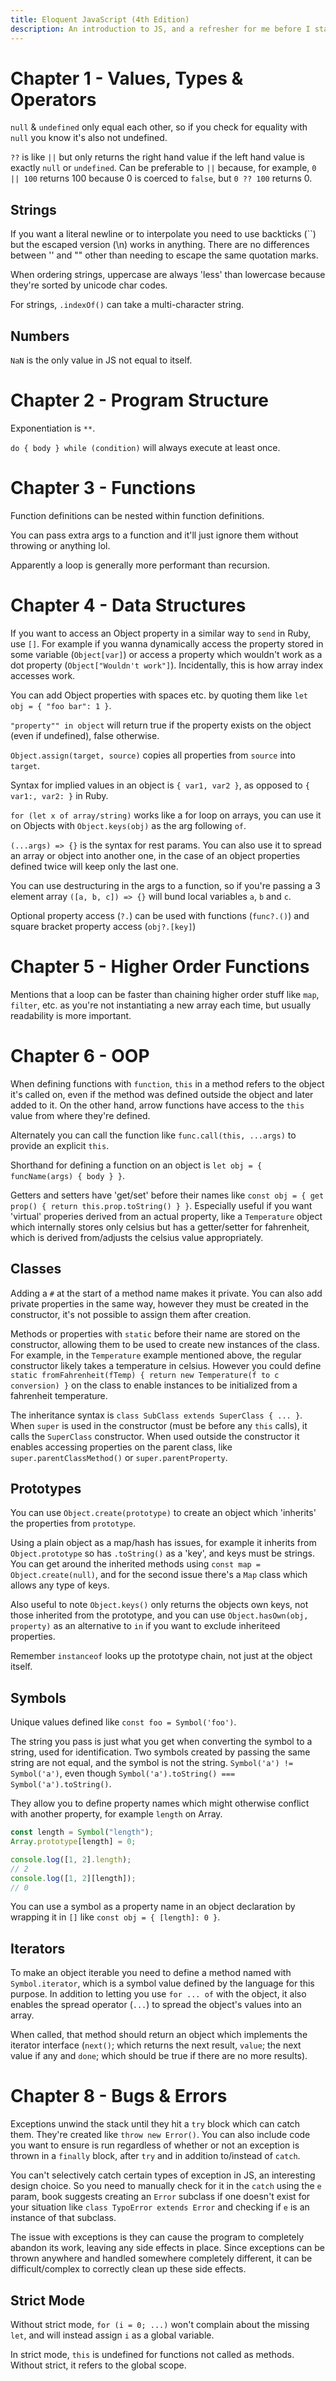 ```yaml
---
title: Eloquent JavaScript (4th Edition)
description: An introduction to JS, and a refresher for me before I start at Moneytree
---
```


# Chapter 1 - Values, Types & Operators

`null` & `undefined` only equal each other, so if you check for equality with `null` you know it's also not undefined.

`??` is like `||` but only returns the right hand value if the left hand value is exactly `null` or `undefined`. Can be preferable to `||` because, for example, `0 || 100` returns 100 because 0 is coerced to `false`, but `0 ?? 100` returns 0.

## Strings

If you want a literal newline or to interpolate you need to use backticks (``) but the escaped version (\n) works in anything. There are no differences between '' and "" other than needing to escape the same quotation marks.

When ordering strings, uppercase are always 'less' than lowercase because they're sorted by unicode char codes.

For strings, `.indexOf()` can take a multi-character string.

## Numbers

`NaN` is the only value in JS not equal to itself.

# Chapter 2 - Program Structure

Exponentiation is `**`.

`do { body } while (condition)` will always execute at least once.

# Chapter 3 - Functions

Function definitions can be nested within function definitions.

You can pass extra args to a function and it'll just ignore them without throwing or anything lol.

Apparently a loop is generally more performant than recursion.

# Chapter 4 - Data Structures

If you want to access an Object property in a similar way to `send` in Ruby, use `[]`. For example if you wanna dynamically access the property stored in some variable (`Object[var]`) or access a property which wouldn't work as a dot property (`Object["Wouldn't work"]`). Incidentally, this is how array index accesses work.

You can add Object properties with spaces etc. by quoting them like `let obj = { "foo bar": 1 }`.

`"property"" in object` will return true if the property exists on the object (even if undefined), false otherwise.

`Object.assign(target, source)` copies all properties from `source` into `target`.

Syntax for implied values in an object is `{ var1, var2 }`, as opposed to `{ var1:, var2: }` in Ruby.

`for (let x of array/string)` works like a for loop on arrays, you can use it on Objects with `Object.keys(obj)` as the arg following `of`.

`(...args) => {}` is the syntax for rest params. You can also use it to spread an array or object into another one, in the case of an object properties defined twice will keep only the last one.

You can use destructuring in the args to a function, so if you're passing a 3 element array `([a, b, c]) => {}` will bund local variables `a`, `b` and `c`.

Optional property access (`?.`) can be used with functions (`func?.()`) and square bracket property access (`obj?.[key]`)

# Chapter 5 - Higher Order Functions

Mentions that a loop can be faster than chaining higher order stuff like `map`, `filter`, etc. as you're not instantiating a new array each time, but usually readability is more important.

# Chapter 6 - OOP

When defining functions with `function`, `this` in a method refers to the object it's called on, even if the method was defined outside the object and later added to it. On the other hand, arrow functions have access to the `this` value from where they're defined.

Alternately you can call the function like `func.call(this, ...args)` to provide an explicit `this`.

Shorthand for defining a function on an object is `let obj = { funcName(args) { body } }`.

Getters and setters have 'get/set' before their names like `const obj = { get prop() { return this.prop.toString() } }`. Especially useful if you want 'virtual' properies derived from an actual property, like a `Temperature` object which internally stores only celsius but has a getter/setter for fahrenheit, which is derived from/adjusts the celsius value appropriately.

## Classes

Adding a `#` at the start of a method name makes it private. You can also add private properties in the same way, however they must be created in the constructor, it's not possible to assign them after creation.

Methods or properties with `static` before their name are stored on the constructor, allowing them to be used to create new instances of the class. For example, in the `Temperature` example mentioned above, the regular constructor likely takes a temperature in celsius. However you could define `static fromFahrenheit(fTemp) { return new Temperature(f to c conversion) }` on the class to enable instances to be initialized from a fahrenheit temperature.

The inheritance syntax is `class SubClass extends SuperClass { ... }`. When `super` is used in the constructor (must be before any `this` calls), it calls the `SuperClass` constructor. When used outside the constructor it enables accessing properties on the parent class, like `super.parentClassMethod()` or `super.parentProperty`.

## Prototypes

You can use `Object.create(prototype)` to create an object which 'inherits' the properties from `prototype`.

Using a plain object as a map/hash has issues, for example it inherits from `Object.prototype` so has `.toString()` as a 'key', and keys must be strings. You can get around the inherited methods using `const map = Object.create(null)`, and for the second issue there's a `Map` class which allows any type of keys.

Also useful to note `Object.keys()` only returns the objects own keys, not those inherited from the prototype, and you can use `Object.hasOwn(obj, property)` as an alternative to `in` if you want to exclude inheriteed properties.

Remember `instanceof` looks up the prototype chain, not just at the object itself.

## Symbols

Unique values defined like `const foo = Symbol('foo')`.

The string you pass is just what you get when converting the symbol to a string, used for identification. Two symbols created by passing the same string are not equal, and the symbol is not the string. `Symbol('a') != Symbol('a')`, even though `Symbol('a').toString() === Symbol('a').toString()`.

They allow you to define property names which might otherwise conflict with another property, for example `length` on Array.

```js
const length = Symbol("length");
Array.prototype[length] = 0;

console.log([1, 2].length);
// 2
console.log([1, 2][length]);
// 0
```

You can use a symbol as a property name in an object declaration by wrapping it in `[]` like `const obj = { [length]: 0 }`.

## Iterators

To make an object iterable you need to define a method named with `Symbol.iterator`, which is a symbol value defined by the language for this purpose. In addition to letting you use `for ... of` with the object, it also enables the spread operator (`...`) to spread the object's values into an array.

When called, that method should return an object which implements the iterator interface (`next()`; which returns the next result, `value`; the next value if any and `done`; which should be true if there are no more results).

# Chapter 8 - Bugs & Errors

Exceptions unwind the stack until they hit a `try` block which can catch them. They're created like `throw new Error()`. You can also include code you want to ensure is run regardless of whether or not an exception is thrown in a `finally` block, after `try` and in addition to/instead of `catch`.

You can't selectively catch certain types of exception in JS, an interesting design choice. So you need to manually check for it in the `catch` using the `e` param, book suggests creating an `Error` subclass if one doesn't exist for your situation like `class TypoError extends Error` and checking if `e` is an instance of that subclass.

The issue with exceptions is they can cause the program to completely abandon its work, leaving any side effects in place. Since exceptions can be thrown anywhere and handled somewhere completely different, it can be difficult/complex to correctly clean up these side effects.

## Strict Mode

Without strict mode, `for (i = 0; ...)` won't complain about the missing `let`, and will instead assign `i` as a global variable.

In strict mode, `this` is undefined for functions not called as methods. Without strict, it refers to the global scope.
